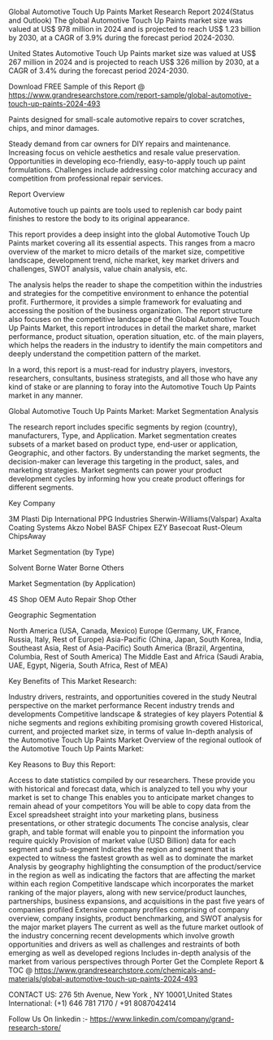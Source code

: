Global Automotive Touch Up Paints Market Research Report 2024(Status and Outlook)
The global Automotive Touch Up Paints market size was valued at US$ 978 million in 2024 and is projected to reach US$ 1.23 billion by 2030, at a CAGR of 3.9% during the forecast period 2024-2030.

United States Automotive Touch Up Paints market size was valued at US$ 267 million in 2024 and is projected to reach US$ 326 million by 2030, at a CAGR of 3.4% during the forecast period 2024-2030.

Download FREE Sample of this Report @ https://www.grandresearchstore.com/report-sample/global-automotive-touch-up-paints-2024-493

Paints designed for small-scale automotive repairs to cover scratches, chips, and minor damages.

Steady demand from car owners for DIY repairs and maintenance. Increasing focus on vehicle aesthetics and resale value preservation. Opportunities in developing eco-friendly, easy-to-apply touch up paint formulations. Challenges include addressing color matching accuracy and competition from professional repair services.

Report Overview

Automotive touch up paints are tools used to replenish car body paint finishes to restore the body to its original appearance.

This report provides a deep insight into the global Automotive Touch Up Paints market covering all its essential aspects. This ranges from a macro overview of the market to micro details of the market size, competitive landscape, development trend, niche market, key market drivers and challenges, SWOT analysis, value chain analysis, etc.

The analysis helps the reader to shape the competition within the industries and strategies for the competitive environment to enhance the potential profit. Furthermore, it provides a simple framework for evaluating and accessing the position of the business organization. The report structure also focuses on the competitive landscape of the Global Automotive Touch Up Paints Market, this report introduces in detail the market share, market performance, product situation, operation situation, etc. of the main players, which helps the readers in the industry to identify the main competitors and deeply understand the competition pattern of the market.

In a word, this report is a must-read for industry players, investors, researchers, consultants, business strategists, and all those who have any kind of stake or are planning to foray into the Automotive Touch Up Paints market in any manner.

Global Automotive Touch Up Paints Market: Market Segmentation Analysis

The research report includes specific segments by region (country), manufacturers, Type, and Application. Market segmentation creates subsets of a market based on product type, end-user or application, Geographic, and other factors. By understanding the market segments, the decision-maker can leverage this targeting in the product, sales, and marketing strategies. Market segments can power your product development cycles by informing how you create product offerings for different segments.

Key Company

3M
Plasti Dip International
PPG Industries
Sherwin-Williams(Valspar)
Axalta Coating Systems
Akzo Nobel
BASF
Chipex
EZY Basecoat
Rust-Oleum
ChipsAway

Market Segmentation (by Type)

Solvent Borne
Water Borne
Others

Market Segmentation (by Application)

4S Shop
OEM
Auto Repair Shop
Other

Geographic Segmentation

North America (USA, Canada, Mexico)
Europe (Germany, UK, France, Russia, Italy, Rest of Europe)
Asia-Pacific (China, Japan, South Korea, India, Southeast Asia, Rest of Asia-Pacific)
South America (Brazil, Argentina, Columbia, Rest of South America)
The Middle East and Africa (Saudi Arabia, UAE, Egypt, Nigeria, South Africa, Rest of MEA)

Key Benefits of This Market Research:

Industry drivers, restraints, and opportunities covered in the study
Neutral perspective on the market performance
Recent industry trends and developments
Competitive landscape & strategies of key players
Potential & niche segments and regions exhibiting promising growth covered
Historical, current, and projected market size, in terms of value
In-depth analysis of the Automotive Touch Up Paints Market
Overview of the regional outlook of the Automotive Touch Up Paints Market:

Key Reasons to Buy this Report:

Access to date statistics compiled by our researchers. These provide you with historical and forecast data, which is analyzed to tell you why your market is set to change
This enables you to anticipate market changes to remain ahead of your competitors
You will be able to copy data from the Excel spreadsheet straight into your marketing plans, business presentations, or other strategic documents
The concise analysis, clear graph, and table format will enable you to pinpoint the information you require quickly
Provision of market value (USD Billion) data for each segment and sub-segment
Indicates the region and segment that is expected to witness the fastest growth as well as to dominate the market
Analysis by geography highlighting the consumption of the product/service in the region as well as indicating the factors that are affecting the market within each region
Competitive landscape which incorporates the market ranking of the major players, along with new service/product launches, partnerships, business expansions, and acquisitions in the past five years of companies profiled
Extensive company profiles comprising of company overview, company insights, product benchmarking, and SWOT analysis for the major market players
The current as well as the future market outlook of the industry concerning recent developments which involve growth opportunities and drivers as well as challenges and restraints of both emerging as well as developed regions
Includes in-depth analysis of the market from various perspectives through Porter
Get the Complete Report & TOC @ https://www.grandresearchstore.com/chemicals-and-materials/global-automotive-touch-up-paints-2024-493

CONTACT US:
276 5th Avenue, New York , NY 10001,United States
International: (+1) 646 781 7170 / +91 8087042414

Follow Us On linkedin :- https://www.linkedin.com/company/grand-research-store/
